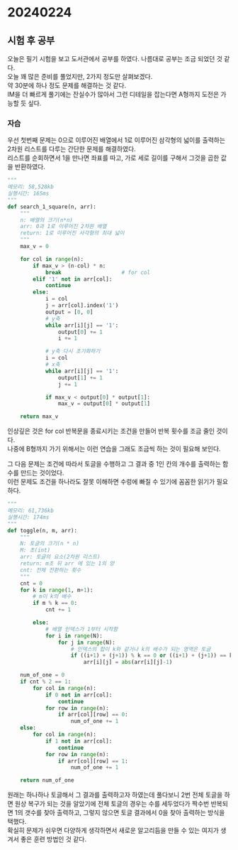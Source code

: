 # 20240224
## 시험 후 공부
오늘은 필기 시험을 보고 도서관에서 공부를 하였다. 나름대로 공부는 조금 되었던 것 같다.  
오늘 꽤 많은 준비를 풀었지만, 2가지 정도만 살펴보겠다.  
약 30분에 하나 정도 문제를 해결하는 것 같다.  
IM을 더 빠르게 풀기에는 잔실수가 많아서 그런 디테일을 잡는다면 A형까지 도전은 가능할 듯 싶다.
### 자습
우선 첫번째 문제는 0으로 이루어진 배열에서 1로 이루어진 삼각형의 넓이를 출력하는 2차원 리스트를 다루는 간단한 문제를 해결하였다.  
리스트를 순회하면서 1을 만나면 좌표를 따고, 가로 세로 길이를 구해서 그것을 곱한 값을 반환하였다.  
``` python
"""
메모리: 58,528kb
실행시간: 165ms
"""
def search_1_square(n, arr):
    """
    n: 배열의 크기(n*n)
    arr: 0과 1로 이루어진 2차원 배열
    return: 1로 이루어진 사각형의 최대 넓이
    """
    max_v = 0

    for col in range(n):
        if max_v > (n-col) * n:
            break                   # for col
        elif '1' not in arr[col]:
            continue
        else:
            i = col
            j = arr[col].index('1')
            output = [0, 0]
            # y축
            while arr[i][j] == '1':
                output[0] += 1
                i += 1

            # y축 다시 초기화하기
            i = col
            # x축
            while arr[i][j] == '1':
                output[1] += 1
                j += 1

            if max_v < output[0] * output[1]:
                max_v = output[0] * output[1]

    return max_v
```
인상깊은 것은 for col 반복문을 종료시키는 조건을 만들어 반복 횟수를 조금 줄인 것이다.  
나중에 B형까지 가기 위해서는 이런 연습을 그래도 조금씩 하는 것이 필요해 보인다.  

그 다음 문제는 조건에 따라서 토글을 수행하고 그 결과 중 1인 칸의 개수를 출력하는 함수를 만드는 것이었다.  
이런 문제도 조건을 하나라도 잘못 이해하면 수렁에 빠질 수 있기에 꼼꼼한 읽기가 필요하다.  
``` python
""" 
메모리: 61,736kb
실행시간: 174ms
"""
def toggle(n, m, arr):
    """
    N: 토글의 크기(n * n)
    M: 초(int)
    arr: 토글의 요소(2차원 리스트)
    return: m초 뒤 arr 에 있는 1의 양
    cnt: 전체 전환하는 횟수
    """
    cnt = 0
    for k in range(1, m+1):
        # m이 k의 배수
        if m % k == 0:
            cnt += 1

        else:
            # 배열 인덱스가 1부터 시작함
            for i in range(N):
                for j in range(N):
                    # 인덱스의 합이 k와 같거나 k의 배수가 되는 영역은 토글
                    if ((i+1) + (j+1)) % k == 0 or ((i+1) + (j+1)) == k:
                        arr[i][j] = abs(arr[i][j]-1)

    num_of_one = 0
    if cnt % 2 == 1:
        for col in range(n):
            if 0 not in arr[col]:
                continue
            for row in range(n):
                if arr[col][row] == 0:
                    num_of_one += 1
    else:
        for col in range(n):
            if 1 not in arr[col]:
                continue
            for row in range(n):
                if arr[col][row] == 1:
                    num_of_one += 1

    return num_of_one
```
원래는 하나하나 토글해서 그 결과를 출력하고자 하였는데 풀다보니 2번 전체 토글을 하면 원상 복구가 되는 것을 알았기에 전체 토글의 경우는 수를 세두었다가 짝수번 반복되면 1의 갯수를 찾아 출력하고, 그렇지 않으면 토글 결과에서 0을 찾아 출력하는 방식을 택했다.  
확실히 문제가 쉬우면 다양하게 생각하면서 새로운 알고리듬을 만들 수 있는 여지가 생겨서 좋은 훈련 방법인 것 같다.  